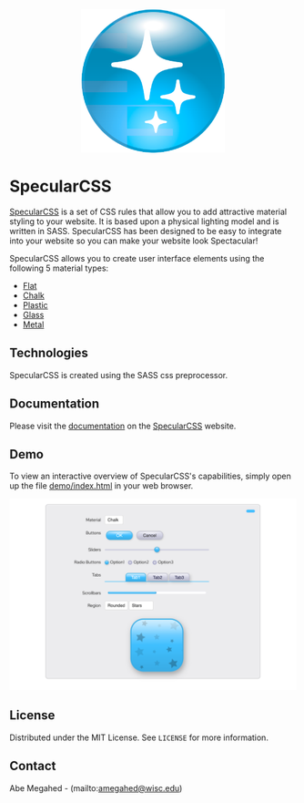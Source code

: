 <p align="center">
  <div align="center">
    <img src="./images/icon.png" alt="Logo" style="width:50%">
  </div>
</p>

# SpecularCSS

[SpecularCSS](http://specularcss.sharedigm.com) is a set of CSS rules that allow you to add attractive material styling to your website. It is based upon a physical lighting model and is written in SASS. SpecularCSS has been designed to be easy to integrate into your website so you can make your website look Spectacular!

SpecularCSS allows you to create user interface elements using the following 5 material types:
 - [Flat](http://specularcss.sharedigm.com/#materials/flat)
 - [Chalk](http://specularcss.sharedigm.com/#materials/chalk)
 - [Plastic](http://specularcss.sharedigm.com/#materials/plastic)
 - [Glass](http://specularcss.sharedigm.com/#materials/glass)
 - [Metal](http://specularcss.sharedigm.com/#materials/metal)

## Technologies

SpecularCSS is created using the SASS css preprocessor.

## Documentation

Please visit the [documentation](http://specularcss.sharedigm.com/#docs) on the [SpecularCSS](http://specularcss.sharedigm.com) website.

## Demo

To view an interactive overview of SpecularCSS's capabilities, simply open up the file [demo/index.html](demo/index.html) in your web browser.

![Screen Shot](images/demo.png)

<!-- LICENSE -->
## License

Distributed under the MIT License. See `LICENSE` for more information.

<!-- CONTACT -->
## Contact

Abe Megahed - (mailto:amegahed@wisc.edu)